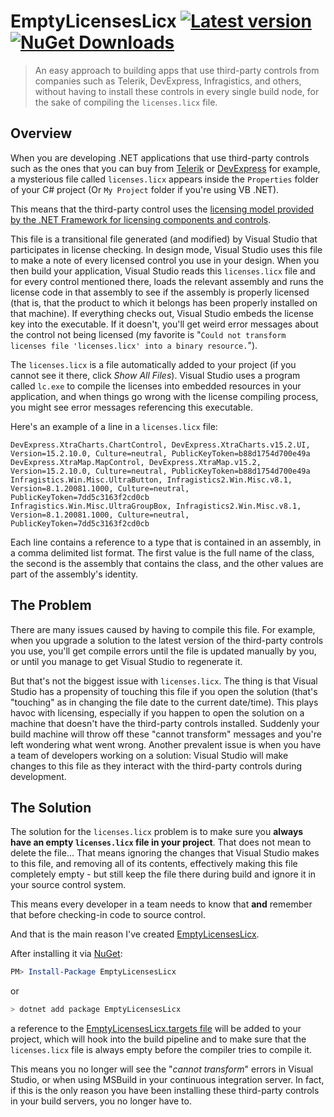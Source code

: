 # EmptyLicensesLicx [![Latest version](https://img.shields.io/nuget/v/EmptyLicensesLicx.svg)](https://www.nuget.org/packages/EmptyLicensesLicx) [![NuGet Downloads](https://img.shields.io/nuget/dt/EmptyLicensesLicx.svg)](https://www.nuget.org/packages/EmptyLicensesLicx/)

> An easy approach to building apps that use third-party controls from companies such as Telerik, DevExpress, Infragistics, and others, without having to install these controls in every single build node, for the sake of compiling the `licenses.licx` file.


## Overview

When you are developing .NET applications that use third-party controls such as the ones that you can buy from [Telerik](https://www.telerik.com) or [DevExpress](https://www.devexpress.com) for example, a mysterious file called `licenses.licx` appears inside the `Properties` folder of your C# project (Or `My Project` folder if you're using VB .NET).

This means that the third-party control uses the [licensing model provided by the .NET Framework for licensing components and controls](https://docs.microsoft.com/en-us/previous-versions/fe8b1eh9(v=vs.140)).

This file is a transitional file generated (and modified) by Visual Studio that participates in license checking. In design mode, Visual Studio uses this file to make a note of every licensed control you use in your design. When you then build your application, Visual Studio reads this `licenses.licx` file and for every control mentioned there, loads the relevant assembly and runs the license code in that assembly to see if the assembly is properly licensed (that is, that the product to which it belongs has been properly installed on that machine). If everything checks out, Visual Studio embeds the license key into the executable. If it doesn't, you'll get weird error messages about the control not being licensed (my favorite is "`Could not transform licenses file 'licenses.licx' into a binary resource.`").

The `licenses.licx` is a file automatically added to your project (if you cannot see it there, click _Show All Files_). Visual Studio uses a program called `lc.exe` to compile the licenses into embedded resources in your application, and when things go wrong with the license compiling process, you might see error messages referencing this executable.

Here's an example of a line in a `licenses.licx` file:

```
DevExpress.XtraCharts.ChartControl, DevExpress.XtraCharts.v15.2.UI, Version=15.2.10.0, Culture=neutral, PublicKeyToken=b88d1754d700e49a
DevExpress.XtraMap.MapControl, DevExpress.XtraMap.v15.2, Version=15.2.10.0, Culture=neutral, PublicKeyToken=b88d1754d700e49a
Infragistics.Win.Misc.UltraButton, Infragistics2.Win.Misc.v8.1, Version=8.1.20081.1000, Culture=neutral, PublicKeyToken=7dd5c3163f2cd0cb
Infragistics.Win.Misc.UltraGroupBox, Infragistics2.Win.Misc.v8.1, Version=8.1.20081.1000, Culture=neutral, PublicKeyToken=7dd5c3163f2cd0cb
```

Each line contains a reference to a type that is contained in an assembly, in a comma delimited list format. The first value is the full name of the class, the second is the assembly that contains the class, and the other values are part of the assembly's identity.


## The Problem

There are many issues caused by having to compile this file. For example, when you upgrade a solution to the latest version of the third-party controls you use, you'll get compile errors until the file is updated manually by you, or until you manage to get Visual Studio to regenerate it.

But that's not the biggest issue with `licenses.licx`. The thing is that Visual Studio has a propensity of touching this file if you open the solution (that's "touching" as in changing the file date to the current date/time). This plays havoc with licensing, especially if you happen to open the solution on a machine that doesn't have the third-party controls installed. Suddenly your build machine will throw off these "cannot transform" messages and you're left wondering what went wrong. Another prevalent issue is when you have a team of developers working on a solution: Visual Studio will make changes to this file as they interact with the third-party controls during development.


## The Solution

The solution for the `licenses.licx` problem is to make sure you **always have an empty `licenses.licx` file in your project**. That does not mean to delete the file... That means ignoring the changes that Visual Studio makes to this file, and removing all of its contents, effectively making this file completely empty - but still keep the file there during build and ignore it in your source control system.

This means every developer in a team needs to know that **and** remember that before checking-in code to source control.

And that is the main reason I've created [EmptyLicensesLicx](http://caioproiete.github.io/EmptyLicensesLicx).

After installing it via [NuGet](https://www.nuget.org/packages/EmptyLicensesLicx):

```powershell
PM> Install-Package EmptyLicensesLicx
```
or
```powershell
> dotnet add package EmptyLicensesLicx
``` 
a reference to the [EmptyLicensesLicx.targets file](https://github.com/caioproiete/EmptyLicensesLicx/blob/master/src/build/EmptyLicensesLicx.targets) will be added to your project, which will hook into the build pipeline and to make sure that the `licenses.licx` file is always empty before the compiler tries to compile it.

This means you no longer will see the "_cannot transform_" errors in Visual Studio, or when using MSBuild in your continuous integration server. In fact, if this is the only reason you have been installing these third-party controls in your build servers, you no longer have to.
